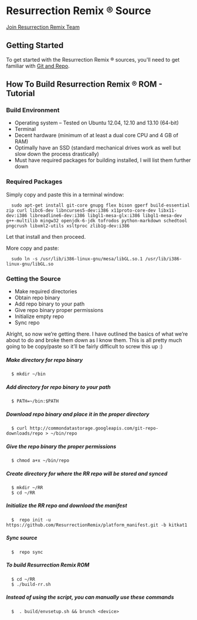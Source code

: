 Resurrection Remix ® Source
===================


[Join Resurrection Remix Team](http://www.resurrectionremix.com)

Getting Started
---------------
To get started with the Resurrection Remix ® sources, you'll need to get
familiar with [Git and Repo](http://source.android.com/source/version-control.html).

How To Build Resurrection Remix ® ROM - Tutorial
--------

### Build Environment

- Operating system – Tested on Ubuntu 12.04, 12.10 and 13.10 (64-bit)
- Terminal
- Decent hardware (minimum of at least a dual core CPU and 4 GB of RAM)
- Optimally have an SSD (standard mechanical drives work as well but slow down the process drastically)
- Must have required packages for building installed, I will list them further down

### Required Packages
Simply copy and paste this in a terminal window:

      sudo apt-get install git-core gnupg flex bison gperf build-essential zip curl libc6-dev libncurses5-dev:i386 x11proto-core-dev libx11-dev:i386 libreadline6-dev:i386 libgl1-mesa-glx:i386 libgl1-mesa-dev g++-multilib mingw32 openjdk-6-jdk tofrodos python-markdown schedtool pngcrush libxml2-utils xsltproc zlib1g-dev:i386

Let that install and then proceed.

More copy and paste:

      sudo ln -s /usr/lib/i386-linux-gnu/mesa/libGL.so.1 /usr/lib/i386-linux-gnu/libGL.so

### Getting the Source
- Make required directories
- Obtain repo binary
- Add repo binary to your path
- Give repo binary proper permissions
- Initialize empty repo
- Sync repo

Alright, so now we’re getting there. I have outlined the basics of what we’re about to do and broke them down as I know them. This is all pretty much going to be copy/paste so it’ll be fairly difficult to screw this up :)

##### Make directory for repo binary

      $ mkdir ~/bin

##### Add directory for repo binary to your path

      $ PATH=~/bin:$PATH

##### Download repo binary and place it in the proper directory

      $ curl http://commondatastorage.googleapis.com/git-repo-downloads/repo > ~/bin/repo

##### Give the repo binary the proper permissions

      $ chmod a+x ~/bin/repo

##### Create directory for where the RR repo will be stored and synced

      $ mkdir ~/RR
      $ cd ~/RR

##### Initialize the RR repo and download the manifest

      $  repo init -u https://github.com/ResurrectionRemix/platform_manifest.git -b kitkat1

##### Sync source

      $  repo sync

##### To build Resurrection Remix ROM

      $ cd ~/RR
      $ ./build-rr.sh
      
##### Instead of using the script, you can manually use these commands

      $  . build/envsetup.sh && brunch <device>
